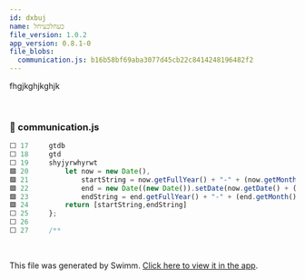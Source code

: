 ```yaml
---
id: dxbuj
name: כעחלכעיחל
file_version: 1.0.2
app_version: 0.8.1-0
file_blobs:
  communication.js: b16b58bf69aba3077d45cb22c8414248196482f2
---
```


fhgjkghjkghjk

<br/>

<!-- NOTE-swimm-snippet: the lines below link your snippet to Swimm -->
### 📄 communication.js
```javascript
⬜ 17     gtdb
⬜ 18     gtd
⬜ 19     shyjyrwhyrwt
🟩 20         let now = new Date(),
🟩 21             startString = now.getFullYear() + "-" + (now.getMonth() + 1) + "-" + (now.getDate()),
🟩 22             end = new Date((new Date()).setDate(now.getDate() + (range || 7))),
🟩 23             endString = end.getFullYear() + "-" + (end.getMonth() + 1) + "-" + (end.getDate());
🟩 24         return [startString,endString]
⬜ 25     };
⬜ 26     
⬜ 27     /**
```

<br/>

This file was generated by Swimm. [Click here to view it in the app](https://swimm-web-app--cu-2k0pfxz-hotfix-081-yya0h5n9.web.app/repos/ls4DA2fLasmQuEbT4ipw/docs/dxbuj).